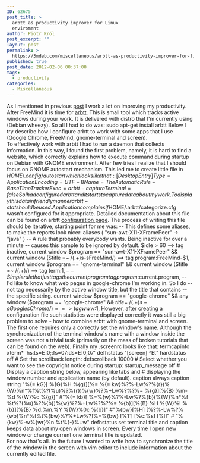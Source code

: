 ```yaml
---
ID: 62675
post_title: >
  arbtt as productivity improver for Linux
  enviroment
author: Piotr Król
post_excerpt: ""
layout: post
permalink: >
  https://3mdeb.com/miscellaneous/arbtt-as-productivity-improver-for-linux-enviroment/
published: true
post_date: 2012-02-06 00:37:00
tags:
  - productivity
categories:
  - Miscellaneous
---
```

As I mentioned in previous [post][1] I work a lot on improving my productivity. After FreeMind it is time for [arbtt][2]. This is small tool which tracks active windows during your work. It is delivered with distro that I'm currently using (Debian wheezy). So all I had to do was: sudo apt-get install arbtt Below I try describe how I configure arbtt to work with some apps that I use (Google Chrome, FreeMind, gnome-terminal and screen).  
To effectively work with arbtt I had to run a daemon that collects information. In this way, I found the first problem, namely, it is hard to find a website, which correctly explains how to execute command during startup on Debian with GNOME environment. After few tries I realize that I should focus on GNOME autostart mechanism. This led me to create little file in $HOME/.config/autostart which looks like that: [Desktop Entry] Type=Application Encoding=UTF-8 Name=The Automatic Rule-Base Time Tracker Exec=arbtt-capture Terminal=false So I had configured arbtt and it starts to capture data about my work. To display this data in friendly manner arbtt-stat should be used. Application complains if $HOME/.arbtt/categorize.cfg wasn't configured for it appropriate. Detailed documentation about this file can be found on arbtt [configuration page][3]. The process of writing this file should be iterative, starting point for me was: -- This defines some aliases, to make the reports look nicer: aliases ( "sun-awt-X11-XFramePeer" -> "java" ) -- A rule that probably everybody wants. Being inactive for over a minute -- causes this sample to be ignored by default. $idle > 60 ==> tag inactive, current window $program == "sun-awt-X11-XFramePeer" && current window ($title =~ /(.+)s-sFreeMind/) ==> tag program:FreeMind-$1, current window $program == "gnome-terminal" && current window ($title =~ /(.+)/) ==> tag term:$1, -- Simple rule that just tags the current program tag program:$current.program, -- I'd like to know what web pages in google-chrome I'm working in. So I do -- not tag necessarily by the active window title, but the title that contains -- the specific string. current window $program == "google-chrome" && any window ($program == "google-chrome" && $title =~ /(.+)s-sGooglesChrome/) ==> tag www:$1, However, after creating a configuration file such statistics were displayed correctly it was still a big problem to solve - how to combine arbtt with gnome-terminal and screen. The first one requires only a correctly set the window's name. Although the synchronization of the terminal window's name with a window inside the screen was not a trivial task (primarily on the mass of broken tutorials that can be found on the web). Finally my .screenrc looks like that: termcapinfo xterm* 'hs:ts=E]0;:fs= 07:ds=E]0; 07' defhstatus "[screen] ^Et" hardstatus off # Set the scrollback length: defscrollback 10000 # Select whether you want to see the copyright notice during startup: startup_message off # Display a caption string below, appearing like tabs and # displaying the window number and application name (by default). caption always caption string "%{= kG}[ %{G}%H %{g}][%= %{= kw}%?%-Lw%?%{r}(%{W}%n*%f%t%?(%u)%?%{r})%{w}%?%+Lw%?%?%= %{g}][%{B} %m-%d %{W}%c %{g}]" #"%{= kb}[ %=%{w}%?%-Lw%?%{b}(%{W}%n*%f %t%?(%u)%?%{b})%{w}%?%+Lw%?%?%= %{b}][%{B} %H %{W}%l %{b}][%{B} %d.%m.%Y %{W}%0c %{b}]" #"%{bw}[%H] [%?%-Lw%?%{wb}%n*%f%t%{bw}%?%+Lw%?]%=%{bw} [%1`] [%c:%s] [%l]" # "%{kw}%-w%{wr}%n %t%{-}%+w" defhstatus set terminal title and caption keeps data about my open windows in screen. Every time I open new window or change current one terminal title is updated.  
For now that's all. In the future I wanted to write how to synchronize the title of the window in the screen with vim editor to include information about the currently edited file.

 [1]: http://pietrushnic.blogspot.com/2012/02/first-steps-to-improve-work.html
 [2]: http://darcs.nomeata.de/arbtt/doc/users_guide/
 [3]: http://darcs.nomeata.de/arbtt/doc/users_guide/configuration.html
